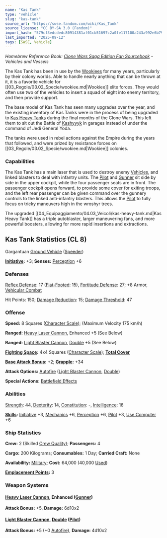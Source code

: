 ```yaml
---
name: "Kas Tank"
type: "vehicle"
slug: "kas-tank"
source_url: "https://swse.fandom.com/wiki/Kas_Tank"
source_license: "CC BY-SA 3.0 (Fandom)"
import_hash: "579cf3edcdedc80914381af01cb51697c2a0fe117100a243a992e6b7995fc6cf"
last_imported: "2025-09-12"
tags: [SWSE, Vehicle]
---
```

*Homebrew Reference Book: [Clone Wars Saga Edition Fan Sourcebook](https://swse.fandom.com/wiki/Clone_Wars_Saga_Edition_Fan_Sourcebook) - Vehicles and Vessels*

The Kas Tank has been in use by the [Wookiees](https://swse.fandom.com/wiki/Wookiees) for many years, particularly by their colony worlds. Able to handle nearly anything that can be thrown at it, it is a favorite vehicle for [[03_Regole/03.02_Specie/wookiee.md|Wookiee]] elite forces. They would often use two of the vehicles to insert a squad of eight into enemy territory, and then provide support.

The base model of Kas Tank has seen many upgrades over the year, and the existing inventory of Kas Tanks were in the process of being upgraded to [Kas Heavy Tanks](https://swse.fandom.com/wiki/Kas_Heavy_Tanks) during the final months of the Clone Wars. This left them to sit out the Battle of [Kashyyyk](https://swse.fandom.com/wiki/Kashyyyk) in garages instead of under the command of Jedi General Yoda.

The tanks were used in rebel actions against the Empire during the years that followed, and were prized by resistance forces on [[03_Regole/03.02_Specie/wookiee.md|Wookiee]] colonies.

### Capabilities
The Kas Tank has a main laser that is used to destroy enemy [Vehicles](https://swse.fandom.com/wiki/Vehicles), and linked blasters to deal with infantry units. The [Pilot](https://swse.fandom.com/wiki/Pilot_(Vehicle_Combat)) and [Gunner](https://swse.fandom.com/wiki/Gunner) sit side by side in the upper cockpit, while the four passenger seats are in front. The passenger cockpit opens forward, to provide some cover for exiting troops, and the left rear passenger can be given command over the gunnery controls to the linked anti-infantry blasters. This allows the [Pilot](https://swse.fandom.com/wiki/Pilot_(Vehicle_Combat)) to fully focus on tricky maneuvers high in the wroshyr trees.

The upgraded [[04_Equipaggiamento/04.03_Veicoli/kas-heavy-tank.md|Kas Heavy Tank]] has a triple autoblaster, larger maneuvering fans, and more powerful boosters, allowing for more rapid insertions and extractions.
## Kas Tank Statistics (CL 8)
Gargantuan [Ground Vehicle](https://swse.fandom.com/wiki/Ground_Vehicle) ([Speeder](https://swse.fandom.com/wiki/Speeder))

**[Initiative](https://swse.fandom.com/wiki/Initiative):** +3; **Senses:** [Perception](https://swse.fandom.com/wiki/Perception) +6
### Defenses
[Reflex Defense](https://swse.fandom.com/wiki/Reflex_Defense_(Vehicles)): 17 ([Flat-Footed](https://swse.fandom.com/wiki/Flat-Footed): 15), [Fortitude Defense](https://swse.fandom.com/wiki/Fortitude_Defense_(Vehicles)): 27; +8 Armor, [Vehicular Combat](https://swse.fandom.com/wiki/Vehicular_Combat)

Hit Points: 150; [Damage Reduction](https://swse.fandom.com/wiki/Damage_Reduction): 15; [Damage Threshold](https://swse.fandom.com/wiki/Damage_Threshold_(Vehicles)): 47
### Offense
**Speed:** 8 Squares ([Character Scale](https://swse.fandom.com/wiki/Character_Scale)); (Maximum Velocity 175 km/h)

**Ranged:** [Heavy Laser Cannon](https://swse.fandom.com/wiki/Heavy_Laser_Cannon), Enhanced +5 (See Below)

**Ranged:** [Light Blaster Cannon](https://swse.fandom.com/wiki/Light_Blaster_Cannon), [Double](https://swse.fandom.com/wiki/Double) +5 (See Below)

**[Fighting Space](https://swse.fandom.com/wiki/Fighting_Space):** 4x4 Squares ([Character Scale](https://swse.fandom.com/wiki/Character_Scale)); **[Total Cover](https://swse.fandom.com/wiki/Total_Cover)**

**[Base Attack Bonus](https://swse.fandom.com/wiki/Base_Attack_Bonus):** +2; **[Grapple](https://swse.fandom.com/wiki/Grapple):** +34

**Attack Options:** [Autofire](https://swse.fandom.com/wiki/Autofire_(Vehicle_Combat)) ([Light Blaster Cannon](https://swse.fandom.com/wiki/Light_Blaster_Cannon), [Double](https://swse.fandom.com/wiki/Double))

**Special Actions:** [Battlefield Effects](https://swse.fandom.com/wiki/Battlefield_Effects)
### Abilities
[Strength](https://swse.fandom.com/wiki/Strength): 44, [Dexterity](https://swse.fandom.com/wiki/Dexterity): 14, [Constitution](https://swse.fandom.com/wiki/Constitution): -, [Intelligence](https://swse.fandom.com/wiki/Intelligence): 16

**[Skills](https://swse.fandom.com/wiki/Skills):** [Initiative](https://swse.fandom.com/wiki/Initiative) +3, [Mechanics](https://swse.fandom.com/wiki/Mechanics) +6, [Perception](https://swse.fandom.com/wiki/Perception) +6, [Pilot](https://swse.fandom.com/wiki/Pilot) +3, [Use Computer](https://swse.fandom.com/wiki/Use_Computer) +6
### Ship Statistics
**Crew:** 2 (Skilled [Crew Quality](https://swse.fandom.com/wiki/Crew_Quality)); **Passengers:** 4

**Cargo:** 200 Kilograms; **Consumables:** 1 Day; **Carried Craft:** None

**Availability:** [Military](https://swse.fandom.com/wiki/Military); **Cost:** 64,000 (40,000 [Used](https://swse.fandom.com/wiki/Used))

**[Emplacement Points](https://swse.fandom.com/wiki/Emplacement_Points):** 3
### Weapon Systems
#### **[Heavy Laser Cannon](https://swse.fandom.com/wiki/Heavy_Laser_Cannon), Enhanced ([Gunner](https://swse.fandom.com/wiki/Gunner))**
**Attack Bonus:** +5, **Damage:** 6d10x2
#### **[Light Blaster Cannon](https://swse.fandom.com/wiki/Light_Blaster_Cannon), [Double](https://swse.fandom.com/wiki/Double) ([Pilot](https://swse.fandom.com/wiki/Pilot_(Vehicle_Combat)))**
**Attack Bonus:** +5 (+0 [Autofire](https://swse.fandom.com/wiki/Autofire_(Vehicle_Combat))), **Damage:** 4d10x2